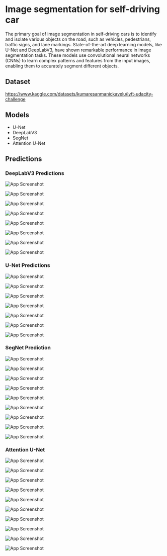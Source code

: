 
# Image segmentation for self-driving car

The primary goal of image segmentation in self-driving cars is to identify and isolate various objects on the road, such as vehicles, pedestrians, traffic signs, and lane markings. State-of-the-art deep learning models, like U-Net and DeepLabV3, have shown remarkable performance in image segmentation tasks. These models use convolutional neural networks (CNNs) to learn complex patterns and features from the input images, enabling them to accurately segment different objects.

## Dataset
https://www.kaggle.com/datasets/kumaresanmanickavelu/lyft-udacity-challenge

## Models
* U-Net
* DeepLabV3
* SegNet
* Attention U-Net

## Predictions

### DeepLabV3 Predictions
![App Screenshot](https://github.com/MorningStarTM/image-segmentation-for-self-driving-car/blob/main/images/d1.PNG?raw=true)

![App Screenshot](https://github.com/MorningStarTM/image-segmentation-for-self-driving-car/blob/main/images/d1.PNG?raw=true)

![App Screenshot](https://github.com/MorningStarTM/image-segmentation-for-self-driving-car/blob/main/images/d2.PNG?raw=true)

![App Screenshot](https://github.com/MorningStarTM/image-segmentation-for-self-driving-car/blob/main/images/d3.PNG?raw=true)

![App Screenshot](https://github.com/MorningStarTM/image-segmentation-for-self-driving-car/blob/main/images/d4.PNG?raw=true)

![App Screenshot](https://github.com/MorningStarTM/image-segmentation-for-self-driving-car/blob/main/images/d4.PNG?raw=true)

![App Screenshot](https://github.com/MorningStarTM/image-segmentation-for-self-driving-car/blob/main/images/d6.PNG?raw=true)

![App Screenshot](https://github.com/MorningStarTM/image-segmentation-for-self-driving-car/blob/main/images/d7.PNG?raw=true)


### U-Net Predictions
![App Screenshot](https://github.com/MorningStarTM/image-segmentation-for-self-driving-car/blob/main/images/s2.PNG?raw=true)

![App Screenshot](https://github.com/MorningStarTM/image-segmentation-for-self-driving-car/blob/main/images/s10.PNG?raw=true)

![App Screenshot](https://github.com/MorningStarTM/image-segmentation-for-self-driving-car/blob/main/images/s1.PNG?raw=true)

![App Screenshot](https://github.com/MorningStarTM/image-segmentation-for-self-driving-car/blob/main/images/s11.PNG?raw=true)

![App Screenshot](https://github.com/MorningStarTM/image-segmentation-for-self-driving-car/blob/main/images/s9.PNG?raw=true)

![App Screenshot](https://github.com/MorningStarTM/image-segmentation-for-self-driving-car/blob/main/images/s8.PNG?raw=true)

![App Screenshot](https://github.com/MorningStarTM/image-segmentation-for-self-driving-car/blob/main/images/s7.PNG?raw=true)


### SegNet Prediction
![App Screenshot](https://github.com/MorningStarTM/image-segmentation-for-self-driving-car/blob/main/images/sg1.PNG?raw=true) 

![App Screenshot](https://github.com/MorningStarTM/image-segmentation-for-self-driving-car/blob/main/images/sg2.PNG?raw=true)

![App Screenshot](https://github.com/MorningStarTM/image-segmentation-for-self-driving-car/blob/main/images/sg3.PNG?raw=true)

![App Screenshot](https://github.com/MorningStarTM/image-segmentation-for-self-driving-car/blob/main/images/sg4.PNG?raw=true)

![App Screenshot](https://github.com/MorningStarTM/image-segmentation-for-self-driving-car/blob/main/images/sg5.PNG?raw=true)

![App Screenshot](https://github.com/MorningStarTM/image-segmentation-for-self-driving-car/blob/main/images/sg6.PNG?raw=true)

![App Screenshot](https://github.com/MorningStarTM/image-segmentation-for-self-driving-car/blob/main/images/sg7.PNG?raw=true)

![App Screenshot](https://github.com/MorningStarTM/image-segmentation-for-self-driving-car/blob/main/images/sg8.PNG?raw=true)

![App Screenshot](https://github.com/MorningStarTM/image-segmentation-for-self-driving-car/blob/main/images/sg9.PNG?raw=true)

### Attention U-Net
![App Screenshot](https://github.com/MorningStarTM/image-segmentation-for-self-driving-car/blob/main/images/au1.PNG?raw=true)

![App Screenshot](https://github.com/MorningStarTM/image-segmentation-for-self-driving-car/blob/main/images/au10.PNG?raw=true)

![App Screenshot](https://github.com/MorningStarTM/image-segmentation-for-self-driving-car/blob/main/images/au2.PNG?raw=true)

![App Screenshot](https://github.com/MorningStarTM/image-segmentation-for-self-driving-car/blob/main/images/au3.PNG?raw=true)

![App Screenshot](https://github.com/MorningStarTM/image-segmentation-for-self-driving-car/blob/main/images/au4.PNG?raw=true)

![App Screenshot](https://github.com/MorningStarTM/image-segmentation-for-self-driving-car/blob/main/images/au5.PNG?raw=true)

![App Screenshot](https://github.com/MorningStarTM/image-segmentation-for-self-driving-car/blob/main/images/au6.PNG?raw=true)

![App Screenshot](https://github.com/MorningStarTM/image-segmentation-for-self-driving-car/blob/main/images/au7.PNG?raw=true)

![App Screenshot](https://github.com/MorningStarTM/image-segmentation-for-self-driving-car/blob/main/images/au8.PNG?raw=true)

![App Screenshot](https://github.com/MorningStarTM/image-segmentation-for-self-driving-car/blob/main/images/au9.PNG?raw=true)

